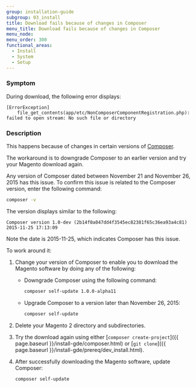 ```yaml
---
group: installation-guide
subgroup: 03_install
title: Download fails because of changes in Composer
menu_title: Download fails because of changes in Composer
menu_node:
menu_order: 300
functional_areas:
  - Install
  - System
  - Setup
---
```


### Symptom

During download, the following error displays:

```text
[ErrorException]
    file_get_contents(app/etc/NonComposerComponentRegistration.php): failed to open stream: No such file or directory
```

### Description

This happens because of changes in certain versions of [Composer](https://glossary.magento.com/composer).

The workaround is to downgrade Composer to an earlier version and try your Magento download again.

Any version of Composer dated between November 21 and November 26, 2015 has this issue. To confirm this issue is related to the Composer version, enter the following command:

```bash
composer -v
```

The version displays similar to the following:

```terminal
Composer version 1.0-dev (2b14f0a047dd4f3545ec82381f65c36ea93a4c81) 2015-11-25 17:13:09
```

Note the date is 2015-11-25, which indicates Composer has this issue.

To work around it:

1.	Change your version of Composer to enable you to download the Magento software by doing any of the following:

    *	Downgrade Composer using the following command:

        ```bash
        composer self-update 1.0.0-alpha11
        ```

    *	Upgrade Composer to a version later than November 26, 2015:

        ```bash
        composer self-update
        ```

2.	Delete your Magento 2 directory and subdirectories.
3.	Try the download again using either [`composer create-project`]({{ page.baseurl }}/install-gde/composer.html) or [`git clone`]({{ page.baseurl }}/install-gde/prereq/dev_install.html).
4.	After successfully downloading the Magento software, update Composer:

    ```bash
    composer self-update
    ```
